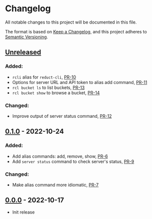 # Changelog

All notable changes to this project will be documented in this file.

The format is based on [Keep a Changelog](https://keepachangelog.com/en/1.0.0/),
and this project adheres to [Semantic Versioning](https://semver.org/spec/v2.0.0.html).

## [Unreleased]

### Added:

- `rcli` alias for `reduct-cli`, [PR-10](https://github.com/reduct-storage/reduct-cli/pull/10)
- Options for server URL and API token to alias add
  command, [PR-11](https://github.com/reduct-storage/reduct-cli/pull/11)
- `rcl bucket ls` to list buckets, [PR-13](https://github.com/reduct-storage/reduct-cli/pull/13)
- `rcl bucket show` to browse a bucket, [PR-14](https://github.com/reduct-storage/reduct-cli/pull/14)

### Changed:

- Improve output of server status command, [PR-12](https://github.com/reduct-storage/reduct-cli/pull/12)

## [0.1.0] - 2022-10-24

### Added:

- Add alias commands: add, remove, show, [PR-6](https://github.com/reduct-storage/reduct-cli/pull/6)
- Add `server status` command to check server's status, [PR-9](https://github.com/reduct-storage/reduct-cli/pull/9)

### Changed:

- Make alias command more idiomatic, [PR-7](https://github.com/reduct-storage/reduct-cli/pull/7)

## [0.0.0] - 2022-10-17

- Init release

[Unreleased]: https://github.com/reduct-storage/reduct-cli/compare/v0.1.0...HEAD

[0.1.0]: https://github.com/reduct-storage/reduct-cli/compare/v0.0.0...v0.1.0

[0.0.0]: https://github.com/reduct-storage/reduct-cli/compare/tag/v0.0.0
